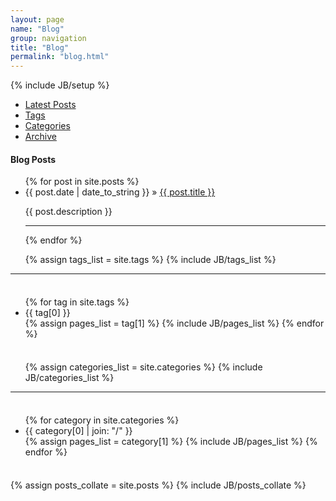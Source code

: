 ```yaml
---
layout: page
name: "Blog"
group: navigation
title: "Blog"
permalink: "blog.html"
---
```

{% include JB/setup %}

<ul class="nav nav-tabs">
	<li class="active"><a href="#latest-posts" data-toggle="tab">Latest Posts </a></li>
	<li><a href="#tags" data-toggle="tab">Tags </a></li>
	<li><a href="#categories" data-toggle="tab">Categories </a></li>
	<li><a href="#archive" data-toggle="tab">Archive </a></li>
</ul>
<div class="tabbable">
	<div class="tab-content">
		<div class="tab-pane active" id="latest-posts">
			<p>
				<h4> Blog Posts </h4>
				<ul class="posts">
					{% for post in site.posts %}
					<li>
						<span>{{ post.date | date_to_string }}</span> &raquo; <a href="{{ BASE_PATH }}{{ post.url }}">{{ post.title }}</a>
						<p>{{ post.description }}</p>
					</li>
					<hr>
					{% endfor %}
				</ul>
			</p>
		</div>
		<div class="tab-pane" id="tags">
			<p>
				<div>
					<ul class="tag_box inline">
						{% assign tags_list = site.tags %}  
						{% include JB/tags_list %}
					</ul>
					<hr/>
					<div class="well" style="padding: 8px 0;">
						<ul class="nav nav-list">
							{% for tag in site.tags %}
							<li class="nav-header" id="{{ tag[0] }}-ref">{{ tag[0] }}</li>
							{% assign pages_list = tag[1] %}  
							{% include JB/pages_list %}
							{% endfor %}
						</ul>
					</div>
				</div>
			</p>
		</div>
		<div class="tab-pane" id="categories">
			<p>
				<div>
					<ul class="tag_box inline">
						{% assign categories_list = site.categories %}
						{% include JB/categories_list %}
					</ul>
					<hr/>
					<div class="well" style="padding: 8px 0;">
						<ul class="nav nav-list">
							{% for category in site.categories %} 
							<li class="nav-header" id="{{ category[0] }}-ref">{{ category[0] | join: "/" }}</li>
							{% assign pages_list = category[1] %}  
							{% include JB/pages_list %}
							{% endfor %}
						</ul>
					</div>
				</div>
			</p>
		</div>
		<div class="tab-pane" id="archive">
			<p>
				{% assign posts_collate = site.posts %}
				{% include JB/posts_collate %}
			</p>
		</div>
	</div>
</div>